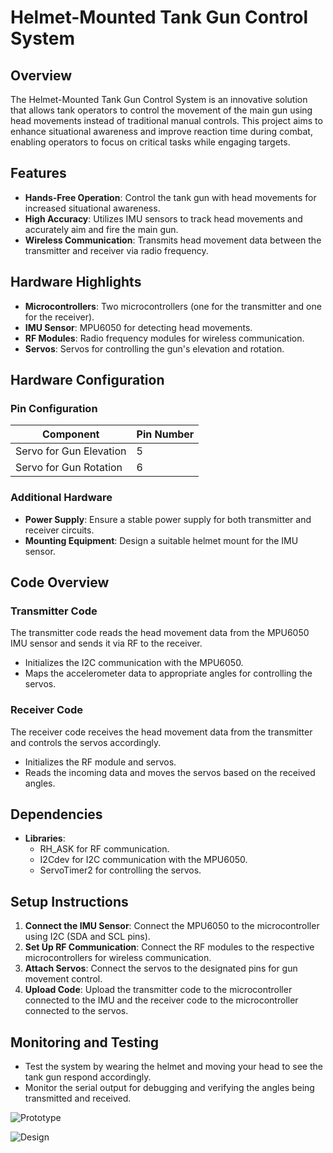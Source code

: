 # Helmet-Mounted Tank Gun Control System

## Overview

The Helmet-Mounted Tank Gun Control System is an innovative solution that allows tank operators to control the movement of the main gun using head movements instead of traditional manual controls. This project aims to enhance situational awareness and improve reaction time during combat, enabling operators to focus on critical tasks while engaging targets.

## Features

- **Hands-Free Operation**: Control the tank gun with head movements for increased situational awareness.
- **High Accuracy**: Utilizes IMU sensors to track head movements and accurately aim and fire the main gun.
- **Wireless Communication**: Transmits head movement data between the transmitter and receiver via radio frequency.

## Hardware Highlights

- **Microcontrollers**: Two microcontrollers (one for the transmitter and one for the receiver).
- **IMU Sensor**: MPU6050 for detecting head movements.
- **RF Modules**: Radio frequency modules for wireless communication.
- **Servos**: Servos for controlling the gun's elevation and rotation.

## Hardware Configuration

### Pin Configuration

| Component                   | Pin Number |
|-----------------------------|------------|
| Servo for Gun Elevation     | 5          |
| Servo for Gun Rotation      | 6          |

### Additional Hardware

- **Power Supply**: Ensure a stable power supply for both transmitter and receiver circuits.
- **Mounting Equipment**: Design a suitable helmet mount for the IMU sensor.

## Code Overview

### Transmitter Code

The transmitter code reads the head movement data from the MPU6050 IMU sensor and sends it via RF to the receiver.

- Initializes the I2C communication with the MPU6050.
- Maps the accelerometer data to appropriate angles for controlling the servos.

### Receiver Code

The receiver code receives the head movement data from the transmitter and controls the servos accordingly.

- Initializes the RF module and servos.
- Reads the incoming data and moves the servos based on the received angles.

## Dependencies

- **Libraries**: 
  - RH_ASK for RF communication.
  - I2Cdev for I2C communication with the MPU6050.
  - ServoTimer2 for controlling the servos.

## Setup Instructions

1. **Connect the IMU Sensor**: Connect the MPU6050 to the microcontroller using I2C (SDA and SCL pins).
2. **Set Up RF Communication**: Connect the RF modules to the respective microcontrollers for wireless communication.
3. **Attach Servos**: Connect the servos to the designated pins for gun movement control.
4. **Upload Code**: Upload the transmitter code to the microcontroller connected to the IMU and the receiver code to the microcontroller connected to the servos.

## Monitoring and Testing

- Test the system by wearing the helmet and moving your head to see the tank gun respond accordingly.
- Monitor the serial output for debugging and verifying the angles being transmitted and received.


![Prototype](https://github.com/pratz222/HELMET-MOUNTED-TANK-GUN-CONTROL-SYSTEM/assets/53640877/b3d6af60-47e8-4924-818a-29c48e2cf5f3)

![Design](https://github.com/pratz222/HELMET-MOUNTED-TANK-GUN-CONTROL-SYSTEM/assets/53640877/ca50588a-6aa0-4a0b-989b-969d2e019e8e)

